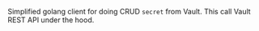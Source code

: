 Simplified golang client for doing CRUD `secret` from Vault. This call Vault REST API under the hood.